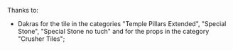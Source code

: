 Thanks to:
- Dakras for the tile in the categories "Temple Pillars Extended", "Special Stone", "Special Stone no tuch" and for the props in the category "Crusher Tiles";